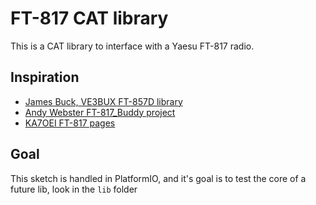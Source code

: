 # FT-817 CAT library

This is a CAT library to interface with a Yaesu FT-817 radio.

## Inspiration

- [James Buck, VE3BUX FT-857D library](http://www.ve3bux.com)
- [Andy Webster FT-817_Buddy project](https://github.com/g7uhn/ft817_buddy)
- [KA7OEI FT-817 pages](http://www.ka7oei.com/ft817pg.shtml)

## Goal

This sketch is handled in PlatformIO, and it's goal is to test the core of a future lib, look in the `lib` folder
